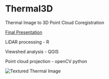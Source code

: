 # Thermal3D


Thermal Image to 3D Point Cloud Coregistration

[Final Presentation](https://docs.google.com/presentation/d/11WEFtS2I00c6UT8uxT4PjdcFeUcmW0s1UKJNDKyxtO4/edit?usp=sharing)


LiDAR processing - R



Viewshed analysis - QGIS



Point cloud projection - openCV python



![Textured Thermal Image](thermal.gif)



